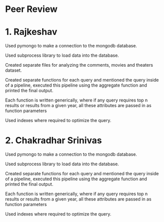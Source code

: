 # Peer Review

# 1. Rajkeshav

Used pymongo to make a connection to the mongodb database.

Used subprocess library to load data into the database.

Created separate files for analyzing the comments, movies and theaters dataset.

Created separate functions for each query and mentioned the query inside of a pipeline, executed this pipeline using the aggregate function and printed the final output.

Each function is written generically, where if any query requires top n results or results from a given year, all these attributes are passed in as function parameters

Used indexes where required to optimize the query.

# 2. Chakradhar Srinivas

Used pymongo to make a connection to the mongodb database.

Used subprocess library to load data into the database.

Created separate functions for each query and mentioned the query inside of a pipeline, executed this pipeline using the aggregate function and printed the final output.

Each function is written generically, where if any query requires top n results or results from a given year, all these attributes are passed in as function parameters

Used indexes where required to optimize the query.
